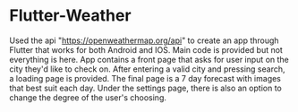 # Flutter-Weather

Used the api "https://openweathermap.org/api" to create an app through Flutter that works for both Android and IOS. Main code is provided but not everything is here. 
App contains a front page that asks for user input on the city they'd like to check on. After entering a valid city and pressing search, a loading page is provided.
The final page is a 7 day forecast with images that best suit each day. Under the settings page, there is also an option to change the degree of the user's choosing. 
